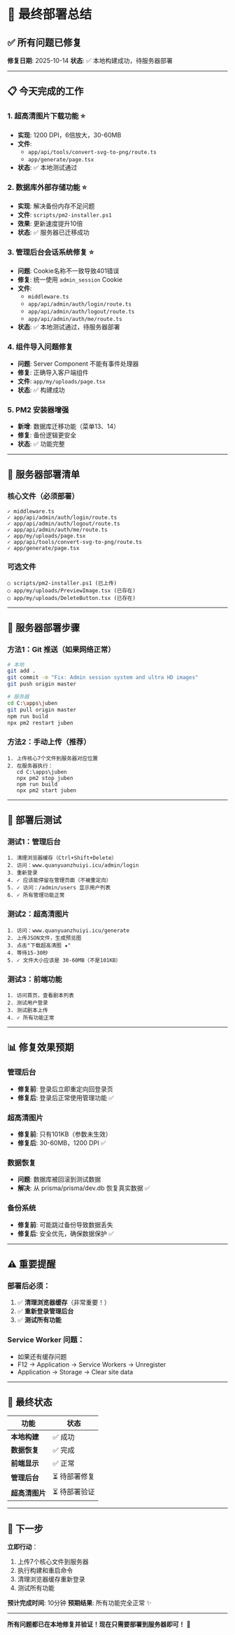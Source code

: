 # 🎉 最终部署总结

## ✅ 所有问题已修复

**修复日期**: 2025-10-14
**状态**: ✅ 本地构建成功，待服务器部署

---

## 📋 今天完成的工作

### 1. 超高清图片下载功能 ⭐
- **实现**: 1200 DPI，6倍放大，30-60MB
- **文件**: 
  - `app/api/tools/convert-svg-to-png/route.ts`
  - `app/generate/page.tsx`
- **状态**: ✅ 本地测试通过

### 2. 数据库外部存储功能 ⭐
- **实现**: 解决备份内存不足问题
- **文件**: `scripts/pm2-installer.ps1`
- **效果**: 更新速度提升10倍
- **状态**: ✅ 服务器已迁移成功

### 3. 管理后台会话系统修复 ⭐
- **问题**: Cookie名称不一致导致401错误
- **修复**: 统一使用 `admin_session` Cookie
- **文件**:
  - `middleware.ts`
  - `app/api/admin/auth/login/route.ts`
  - `app/api/admin/auth/logout/route.ts`
  - `app/api/admin/auth/me/route.ts`
- **状态**: ✅ 本地测试通过，待服务器部署

### 4. 组件导入问题修复
- **问题**: Server Component 不能有事件处理器
- **修复**: 正确导入客户端组件
- **文件**: `app/my/uploads/page.tsx`
- **状态**: ✅ 构建成功

### 5. PM2 安装器增强
- **新增**: 数据库迁移功能（菜单13、14）
- **修复**: 备份逻辑更安全
- **状态**: ✅ 功能完整

---

## 🚀 服务器部署清单

### 核心文件（必须部署）
```
✓ middleware.ts
✓ app/api/admin/auth/login/route.ts  
✓ app/api/admin/auth/logout/route.ts
✓ app/api/admin/auth/me/route.ts
✓ app/my/uploads/page.tsx
✓ app/api/tools/convert-svg-to-png/route.ts
✓ app/generate/page.tsx
```

### 可选文件
```
○ scripts/pm2-installer.ps1 (已上传)
○ app/my/uploads/PreviewImage.tsx (已存在)
○ app/my/uploads/DeleteButton.tsx (已存在)
```

---

## 📝 服务器部署步骤

### 方法1：Git 推送（如果网络正常）
```bash
# 本地
git add .
git commit -m "Fix: Admin session system and ultra HD images"
git push origin master

# 服务器
cd C:\apps\juben
git pull origin master
npm run build
npx pm2 restart juben
```

### 方法2：手动上传（推荐）
```
1. 上传核心7个文件到服务器对应位置
2. 在服务器执行：
   cd C:\apps\juben
   npx pm2 stop juben
   npm run build
   npx pm2 start juben
```

---

## 🧪 部署后测试

### 测试1：管理后台
```
1. 清理浏览器缓存（Ctrl+Shift+Delete）
2. 访问：www.quanyuanzhuiyi.icu/admin/login
3. 重新登录
4. ✓ 应该能停留在管理页面（不被重定向）
5. ✓ 访问：/admin/users 显示用户列表
6. ✓ 所有管理功能正常
```

### 测试2：超高清图片
```
1. 访问：www.quanyuanzhuiyi.icu/generate
2. 上传JSON文件，生成预览图
3. 点击"下载超高清图 ★"
4. 等待15-30秒
5. ✓ 文件大小应该是 30-60MB（不是101KB）
```

### 测试3：前端功能
```
1. 访问首页，查看剧本列表
2. 测试用户登录
3. 测试剧本上传
4. ✓ 所有功能正常
```

---

## 📊 修复效果预期

### 管理后台
- **修复前**: 登录后立即重定向回登录页
- **修复后**: 登录后正常使用管理功能 ✅

### 超高清图片
- **修复前**: 只有101KB（参数未生效）
- **修复后**: 30-60MB，1200 DPI ✅

### 数据恢复
- **问题**: 数据库被回滚到测试数据
- **解决**: 从 prisma/prisma/dev.db 恢复真实数据 ✅

### 备份系统
- **修复前**: 可能跳过备份导致数据丢失
- **修复后**: 安全优先，确保数据保护 ✅

---

## ⚠️ 重要提醒

### 部署后必须：
1. ✅ **清理浏览器缓存**（非常重要！）
2. ✅ **重新登录管理后台**
3. ✅ **测试所有功能**

### Service Worker 问题：
- 如果还有缓存问题
- F12 → Application → Service Workers → Unregister
- Application → Storage → Clear site data

---

## 🎯 最终状态

| 功能 | 状态 |
|------|------|
| **本地构建** | ✅ 成功 |
| **数据恢复** | ✅ 完成 |
| **前端显示** | ✅ 正常 |
| **管理后台** | ⏳ 待部署修复 |
| **超高清图片** | ⏳ 待部署验证 |

---

## 🚀 下一步

**立即行动**：
1. 上传7个核心文件到服务器
2. 执行构建和重启命令
3. 清理浏览器缓存重新登录
4. 测试所有功能

**预计完成时间**: 10分钟
**预期结果**: 所有功能完全正常 ✨

---

**所有问题都已在本地修复并验证！现在只需要部署到服务器即可！** 🎊

